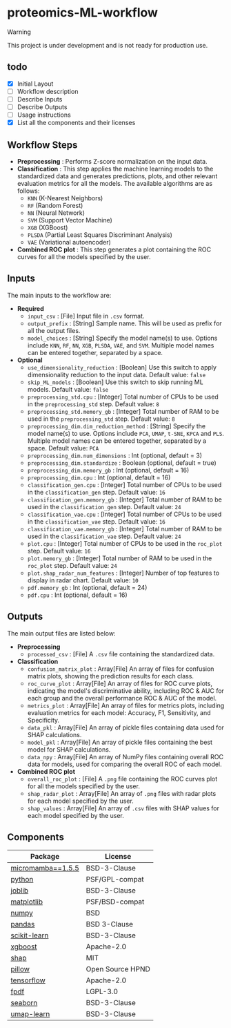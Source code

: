 # proteomics-ML-workflow

> [!WARNING]
> This project is under development and is not ready for production use.

## todo

- [x] Initial Layout
- [ ] Workflow description
- [ ] Describe Inputs
- [ ] Describe Outputs
- [ ] Usage instructions
- [x] List all the components and their licenses

## Workflow Steps

- **Preprocessing** : Performs Z-score normalization on the input data.
- **Classification** : This step applies the machine learning models to the standardized data and generates predictions, plots, and other relevant evaluation metrics for all the models. The available algorithms are as follows:
  - `KNN` (K-Nearest Neighbors)
  - `RF` (Random Forest)
  - `NN` (Neural Network)
  - `SVM` (Support Vector Machine)
  - `XGB` (XGBoost)
  - `PLSDA` (Partial Least Squares Discriminant Analysis)
  - `VAE` (Variational autoencoder)
- **Combined ROC plot** : This step generates a plot containing the ROC curves for all the models specified by the user.

## Inputs

The main inputs to the workflow are:

- **Required**
  - `input_csv` : [File] Input file in `.csv` format.
  - `output_prefix` : [String] Sample name. This will be used as prefix for all the output files.
  - `model_choices` : [String] Specify the model name(s) to use. Options include `KNN`, `RF`, `NN`, `XGB`, `PLSDA`, `VAE`, and `SVM`. Multiple model names can be entered together, separated by a space.
- **Optional**
  - `use_dimensionality_reduction` : [Boolean] Use this switch to apply dimensionality reduction to the input data. Default value: `false`
  - `skip_ML_models` : [Boolean] Use this switch to skip running ML models. Default value: `false`
  - `preprocessing_std.cpu` : [Integer] Total number of CPUs to be used in the `preprocessing_std` step. Default value: `8`
  - `preprocessing_std.memory_gb` : [Integer] Total number of RAM to be used in the `preprocessing_std` step. Default value: `8`
  - `preprocessing_dim.dim_reduction_method` : [String] Specify the model name(s) to use. Options include `PCA`, `UMAP`, `t-SNE`, `KPCA` and `PLS`. Multiple model names can be entered together, separated by a space. Default value: `PCA`
  - `preprocessing_dim.num_dimensions` : Int (optional, default = 3)
  - `preprocessing_dim.standardize` : Boolean (optional, default = true)
  - `preprocessing_dim.memory_gb` : Int (optional, default = 16)
  - `preprocessing_dim.cpu` : Int (optional, default = 16)
  - `classification_gen.cpu` : [Integer] Total number of CPUs to be used in the `classification_gen` step. Default value: `16`
  - `classification_gen.memory_gb` : [Integer] Total number of RAM to be used in the `classification_gen` step. Default value: `24`
  - `classification_vae.cpu` : [Integer] Total number of CPUs to be used in the `classification_vae` step. Default value: `16`
  - `classification_vae.memory_gb` : [Integer] Total number of RAM to be used in the `classification_vae` step. Default value: `24`
  - `plot.cpu` : [Integer] Total number of CPUs to be used in the `roc_plot` step. Default value: `16`
  - `plot.memory_gb` : [Integer] Total number of RAM to be used in the `roc_plot` step. Default value: `24`
  - `plot.shap_radar_num_features` : [Integer] Number of top features to display in radar chart. Default value: `10`
  - `pdf.memory_gb` : Int (optional, default = 24)
  - `pdf.cpu` : Int (optional, default = 16)

## Outputs

The main output files are listed below:

- **Preprocessing**
  - `processed_csv` : [File] A `.csv` file containing the standardized data.
- **Classification**
  - `confusion_matrix_plot` : Array[File] An array of files for confusion matrix plots, showing the prediction results for each class.
  - `roc_curve_plot` : Array[File] An array of files for ROC curve plots, indicating the model's discriminative ability, including ROC & AUC for each group and the overall performance ROC & AUC of the model.
  - `metrics_plot` : Array[File] An array of files for metrics plots, including evaluation metrics for each model: Accuracy, F1, Sensitivity, and Specificity.
  - `data_pkl` : Array[File] An array of pickle files containing data used for SHAP calculations.
  - `model_pkl` : Array[File] An array of pickle files containing the best model for SHAP calculations.
  - `data_npy` : Array[File]  An array of NumPy files containing overall ROC data for models, used for comparing the overall ROC of each model.
- **Combined ROC plot**
  - `overall_roc_plot` : [File] A `.png` file containing the ROC curves plot for all the models specified by the user.
  - `shap_radar_plot` : Array[File] An array of `.png` files with radar plots for each model specified by the user.
  - `shap_values` : Array[File] An array of `.csv` files with SHAP values for each model specified by the user.

## Components

| Package | License |
|---------|---------|
| [micromamba==1.5.5](www.github.com/mamba-org/mamba#micromamba) | BSD-3-Clause |
| [python](www.python.org/) | PSF/GPL-compat |
| [joblib](www.github.com/joblib/joblib) | BSD-3-Clause |
| [matplotlib](www.matplotlib.org) | PSF/BSD-compat |
| [numpy](www.numpy.org/) | BSD |
| [pandas](www.pandas.pydata.org/) | BSD 3-Clause |
| [scikit-learn](www.scikit-learn.org) | BSD-3-Clause |
| [xgboost](https://github.com/dmlc/xgboost) |  Apache-2.0 |
| [shap](https://github.com/shap/shap) |  MIT |
| [pillow](https://github.com/python-pillow/Pillow) |  Open Source HPND |
| [tensorflow](https://github.com/tensorflow/tensorflow) |  Apache-2.0 |
| [fpdf](https://github.com/reingart/pyfpdf) |  LGPL-3.0 |
| [seaborn](https://github.com/mwaskom/seaborn) |  BSD-3-Clause |
| [umap-learn](https://github.com/lmcinnes/umap) |  BSD-3-Clause |
